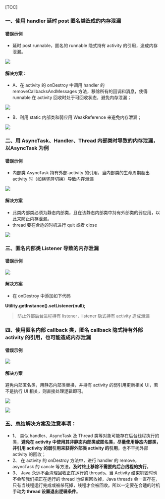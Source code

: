 [TOC]

###  一、使用 handler 延时 post 匿名类造成的内存泄漏

#### 错误示例

- 延时 post runnable，匿名的 runnable 隐式持有 activity 的引用，造成内存泄漏。

 ![](https://ww3.sinaimg.cn/large/006tNc79gy1fdwjvdisobj30fe08omyc.jpg)

#### 解决方案：

- A、在 activity 的 onDestroy 中调用 handler 的 removeCallbacksAndMessages 方法，移除所有的回调和消息，使得 runnable 在 activity 回收时处于可回收状态，避免内存泄漏；

 ![](https://ww1.sinaimg.cn/large/006tNc79gy1fdwjw407qcj30fe02zt8w.jpg)

- B、利用 static 内部类和弱应用 WeakReference 来避免内存泄漏；

 ![](https://ww2.sinaimg.cn/large/006tNc79gy1fdwjwrf71rj30ff0ajq4l.jpg)

### 二、用 AsyncTask、Handler、Thread 内部类时导致的内存泄漏，以AsyncTask 为例

#### 错误示例

- 内部类 AsyncTask 持有外部 activity 的引用，当内部类的生命周期超出 activity 时（如横竖屏切换）导致内存泄漏

![](https://ww2.sinaimg.cn/large/006tNc79gy1fdwjx67opfj30du0ce0tu.jpg)



#### 解决方案

- 此类内部类必须为静态内部类，且在该静态内部类中持有外部类的弱应用，以此来防止内存泄漏。
- thread 要在合适的时机进行 quit 或者 close

![](https://ww3.sinaimg.cn/large/006tNc79gy1fdwjxmww0xj30fe08nt9k.jpg)

### 三、匿名内部类 Listener 导致的内存泄漏

#### 错误示例

![](https://ww4.sinaimg.cn/large/006tNc79gy1fdwjy1y804j30fe08swf8.jpg)

#### 解决方案

- 在 onDestroy 中添加如下代码

**Utility.getInstance().setListener(null);**

> 防止外部后台进程持有 listener，listener 隐式持有 activity 造成泄漏



### 四、使用匿名内部 callback 类，匿名 callback 隐式持有外部 activity 的引用，也可能造成内存泄漏

#### 错误示例

![](https://ww3.sinaimg.cn/large/006tNc79gy1fdwjypn14dj30fe0fq3zp.jpg)

#### 解决方案

避免内部匿名类，用静态内部类替换，并持有 activity 的弱引用更新相关 UI，若不是执行 UI 相关，则直接处理逻辑即可。

![](https://ww1.sinaimg.cn/large/006tNc79gy1fdwjzesk2sj30fe047weo.jpg)

![](https://ww4.sinaimg.cn/large/006tNc79gy1fdwjzpltyvj30fe0bdgm7.jpg)



### 五、总结解决方案及注意事项：

- 1、  类似 handler、AsyncTask 及 Thread 类等对象可能存在后台线程执行的类，**避免在 activity 中使用其非静态内部类或匿名类，尽量使用静态内部类，并引用 activity 的弱引用来获得外部类 activity 的引用**，也不干扰外部 activity 的回收；
- 2、 在 activity 的 onDestroy 方法中，进行 handler 的 remove， asyncTask 的 cancle 等方法，**及时终止移除不需要的后台线程的执行**。
- 3、 Java 永远不会清理回收正在运行的 threads。当 Activity 结束销毁时也不会帮我们把正在运行的 thread 也结束回收掉，Java threads 会一直存在，只有当线程运行完成或被杀死掉，线程才会被回收。所以一定要在合适的时机手动**为 thread 设置退出逻辑条件**。